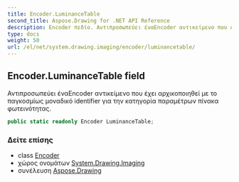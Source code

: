 ```yaml
---
title: Encoder.LuminanceTable
second_title: Aspose.Drawing for .NET API Reference
description: Encoder πεδίο. Αντιπροσωπεύει έναEncoder αντικείμενο που έχει αρχικοποιηθεί με το παγκοσμίως μοναδικό identifier για την κατηγορία παραμέτρων πίνακα φωτεινότητας.
type: docs
weight: 50
url: /el/net/system.drawing.imaging/encoder/luminancetable/
---
```

## Encoder.LuminanceTable field

Αντιπροσωπεύει έναEncoder αντικείμενο που έχει αρχικοποιηθεί με το παγκοσμίως μοναδικό identifier για την κατηγορία παραμέτρων πίνακα φωτεινότητας.

```csharp
public static readonly Encoder LuminanceTable;
```

### Δείτε επίσης

* class [Encoder](../)
* χώρος ονομάτων [System.Drawing.Imaging](../../encoder/)
* συνέλευση [Aspose.Drawing](../../../)


